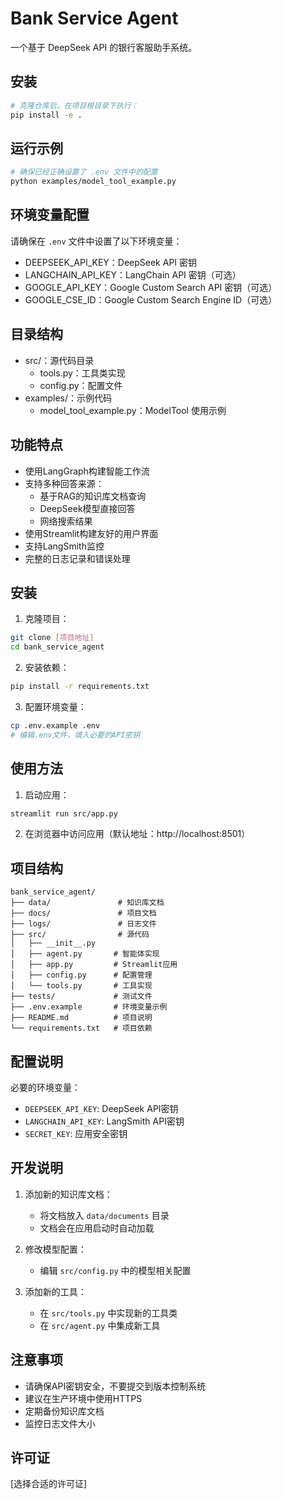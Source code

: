 # Bank Service Agent

一个基于 DeepSeek API 的银行客服助手系统。

## 安装

```bash
# 克隆仓库后，在项目根目录下执行：
pip install -e .
```

## 运行示例

```bash
# 确保已经正确设置了 .env 文件中的配置
python examples/model_tool_example.py
```

## 环境变量配置

请确保在 `.env` 文件中设置了以下环境变量：

- DEEPSEEK_API_KEY：DeepSeek API 密钥
- LANGCHAIN_API_KEY：LangChain API 密钥（可选）
- GOOGLE_API_KEY：Google Custom Search API 密钥（可选）
- GOOGLE_CSE_ID：Google Custom Search Engine ID（可选）

## 目录结构

- src/：源代码目录
  - tools.py：工具类实现
  - config.py：配置文件
- examples/：示例代码
  - model_tool_example.py：ModelTool 使用示例

## 功能特点

- 使用LangGraph构建智能工作流
- 支持多种回答来源：
  - 基于RAG的知识库文档查询
  - DeepSeek模型直接回答
  - 网络搜索结果
- 使用Streamlit构建友好的用户界面
- 支持LangSmith监控
- 完整的日志记录和错误处理

## 安装

1. 克隆项目：
```bash
git clone [项目地址]
cd bank_service_agent
```

2. 安装依赖：
```bash
pip install -r requirements.txt
```

3. 配置环境变量：
```bash
cp .env.example .env
# 编辑.env文件，填入必要的API密钥
```

## 使用方法

1. 启动应用：
```bash
streamlit run src/app.py
```

2. 在浏览器中访问应用（默认地址：http://localhost:8501）

## 项目结构

```
bank_service_agent/
├── data/               # 知识库文档
├── docs/               # 项目文档
├── logs/               # 日志文件
├── src/                # 源代码
│   ├── __init__.py
│   ├── agent.py       # 智能体实现
│   ├── app.py         # Streamlit应用
│   ├── config.py      # 配置管理
│   └── tools.py       # 工具实现
├── tests/             # 测试文件
├── .env.example       # 环境变量示例
├── README.md          # 项目说明
└── requirements.txt   # 项目依赖
```

## 配置说明

必要的环境变量：
- `DEEPSEEK_API_KEY`: DeepSeek API密钥
- `LANGCHAIN_API_KEY`: LangSmith API密钥
- `SECRET_KEY`: 应用安全密钥

## 开发说明

1. 添加新的知识库文档：
   - 将文档放入 `data/documents` 目录
   - 文档会在应用启动时自动加载

2. 修改模型配置：
   - 编辑 `src/config.py` 中的模型相关配置

3. 添加新的工具：
   - 在 `src/tools.py` 中实现新的工具类
   - 在 `src/agent.py` 中集成新工具

## 注意事项

- 请确保API密钥安全，不要提交到版本控制系统
- 建议在生产环境中使用HTTPS
- 定期备份知识库文档
- 监控日志文件大小

## 许可证

[选择合适的许可证] 